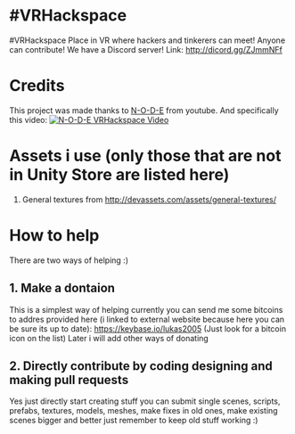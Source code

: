 
# #VRHackspace
#VRHackspace Place in VR where hackers and tinkerers can meet! Anyone can contribute!
We have a Discord server! Link: http://dicord.gg/ZJmmNFf
# Credits
This project was made thanks to [N-O-D-E](https://www.youtube.com/channel/UCvrLvII5oxSWEMEkszrxXEA) from youtube.
And specifically this video: [![N-O-D-E VRHackspace Video](https://img.youtube.com/vi/QjIHqJ2TKM0/0.jpg)](https://www.youtube.com/watch?v=QjIHqJ2TKM0)
# Assets i use (only those that are not in Unity Store are listed here)
1. General textures from http://devassets.com/assets/general-textures/
# How to help
There are two ways of helping :)
## 1. Make a dontaion
This is a simplest way of helping currently you can send me some bitcoins to addres provided here (i linked to external website because here you can be sure its up to date): https://keybase.io/lukas2005 (Just look for a bitcoin icon on the list)
Later i will add other ways of donating
## 2. Directly contribute by coding designing and making pull requests
Yes just directly start creating stuff you can submit single scenes, scripts, prefabs, textures, models, meshes, make fixes in old ones, make existing scenes bigger and better just remember to keep old stuff working :)
